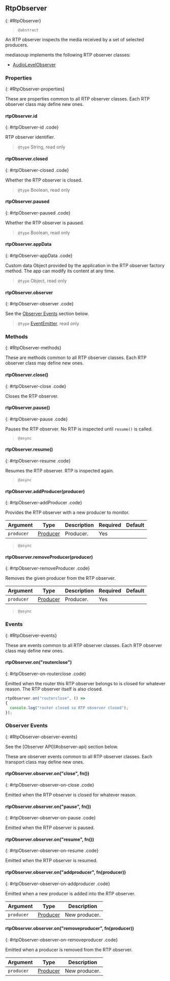 ## RtpObserver
{: #RtpObserver}

<section markdown="1">

> `@abstract`

An RTP observer inspects the media received by a set of selected producers.

mediasoup implements the following RTP observer classes:

* [AudioLevelObserver](#AudioLevelObserver)

</section>


### Properties
{: #RtpObserver-properties}

<section markdown="1">

These are properties common to all RTP observer classes. Each RTP observer class may define new ones.

#### rtpObserver.id
{: #rtpObserver-id .code}

RTP observer identifier.

> `@type` String, read only

#### rtpObserver.closed
{: #rtpObserver-closed .code}

Whether the RTP observer is closed.

> `@type` Boolean, read only

#### rtpObserver.paused
{: #rtpObserver-paused .code}

Whether the RTP observer is paused.

> `@type` Boolean, read only

#### rtpObserver.appData
{: #rtpObserver-appData .code}

Custom data Object provided by the application in the RTP observer factory method. The app can modify its content at any time.

> `@type` Object, read only

#### rtpObserver.observer
{: #rtpObserver-observer .code}

See the [Observer Events](#RtpObserver-observer-events) section below.

> `@type` [EventEmitter](https://nodejs.org/api/events.html#events_class_eventemitter), read only

</section>


### Methods
{: #RtpObserver-methods}

<section markdown="1">

These are methods common to all RTP observer classes. Each RTP observer class may define new ones.

#### rtpObserver.close()
{: #rtpObserver-close .code}

Closes the RTP observer.

#### rtpObserver.pause()
{: #rtpObserver-pause .code}

Pauses the RTP observer. No RTP is inspected until `resume()` is called.

> `@async`

#### rtpObserver.resume()
{: #rtpObserver-resume .code}

Resumes the RTP observer. RTP is inspected again.

> `@async`

#### rtpObserver.addProducer(producer)
{: #rtpObserver-addProducer .code}

Provides the RTP observer with a new producer to monitor.

<div markdown="1" class="table-wrapper L3">

Argument    | Type    | Description | Required | Default 
----------- | ------- | ----------- | -------- | ----------
`producer`  | [Producer](#Producer) | Producer. | Yes |

</div>

> `@async`

#### rtpObserver.removeProducer(producer)
{: #rtpObserver-removeProducer .code}

Removes the given producer from the RTP observer.

<div markdown="1" class="table-wrapper L3">

Argument    | Type    | Description | Required | Default 
----------- | ------- | ----------- | -------- | ----------
`producer`  | [Producer](#Producer) | Producer. | Yes |

</div>

> `@async`

</section>


### Events
{: #RtpObserver-events}

<section markdown="1">

These are events common to all RTP observer classes. Each RTP observer class may define new ones.

#### rtpObserver.on("routerclose")
{: #rtpObserver-on-routerclose .code}

Emitted when the router this RTP observer belongs to is closed for whatever reason. The RTP observer itself is also closed.

```javascript
rtpObserver.on("routerclose", () =>
{
  console.log("router closed so RTP observer closed");
});
```

</section>


### Observer Events
{: #RtpObserver-observer-events}

<section markdown="1">

<div markdown="1" class="note">
See the [Observer API](#observer-api) section below.
</div>

These are observer events common to all RTP observer classes. Each transport class may define new ones.

#### rtpObserver.observer.on("close", fn())
{: #rtpObserver-observer-on-close .code}

Emitted when the RTP observer is closed for whatever reason.

#### rtpObserver.observer.on("pause", fn())
{: #rtpObserver-observer-on-pause .code}

Emitted when the RTP observer is paused.

#### rtpObserver.observer.on("resume", fn())
{: #rtpObserver-observer-on-resume .code}

Emitted when the RTP observer is resumed.

#### rtpObserver.observer.on("addproducer", fn(producer))
{: #rtpObserver-observer-on-addproducer .code}

Emitted when a new producer is added into the RTP observer.

<div markdown="1" class="table-wrapper L3">

Argument    | Type    | Description   
----------- | ------- | ----------------
`producer` | [Producer](#Producer) | New producer.

</div>

#### rtpObserver.observer.on("removeproducer", fn(producer))
{: #rtpObserver-observer-on-removeproducer .code}

Emitted when a producer is removed from the RTP observer.

<div markdown="1" class="table-wrapper L3">

Argument    | Type    | Description   
----------- | ------- | ----------------
`producer` | [Producer](#Producer) | New producer.

</div>

</section>
